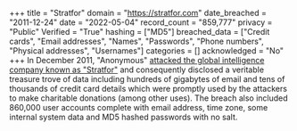 +++
title = "Stratfor"
domain = "https://stratfor.com"
date_breached = "2011-12-24"
date = "2022-05-04"
record_count = "859,777"
privacy = "Public"
Verified = "True"
hashing = ["MD5"]
breached_data = ["Credit cards", "Email addresses", "Names", "Passwords", "Phone numbers", "Physical addresses", "Usernames"]
categories = []
acknowledged = "No"
+++
In December 2011, &quot;Anonymous&quot; <a href="http://www.troyhunt.com/2011/12/5-website-security-lessons-courtesy-of.html" target="_blank" rel="noopener">attacked the global intelligence company known as &quot;Stratfor&quot;</a> and consequently disclosed a veritable treasure trove of data including hundreds of gigabytes of email and tens of thousands of credit card details which were promptly used by the attackers to make charitable donations (among other uses). The breach also included 860,000 user accounts complete with email address, time zone, some internal system data and MD5 hashed passwords with no salt.
